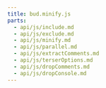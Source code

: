 ```yaml
---
title: bud.minify.js
parts:
  - api/js/include.md
  - api/js/exclude.md
  - api/js/minify.md
  - api/js/parallel.md
  - api/js/extractComments.md
  - api/js/terserOptions.md
  - api/js/dropComments.md
  - api/js/dropConsole.md
---
```

